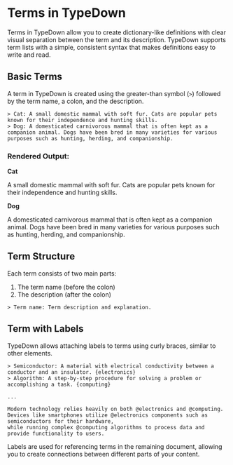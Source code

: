 # Terms in TypeDown

Terms in TypeDown allow you to create dictionary-like definitions with clear visual separation between the term and its description.
TypeDown supports term lists with a simple, consistent syntax that makes definitions easy to write and read.

## Basic Terms

A term in TypeDown is created using the greater-than symbol (`>`) followed by the term name, a colon, and the description.

```
> Cat: A small domestic mammal with soft fur. Cats are popular pets known for their independence and hunting skills.
> Dog: A domesticated carnivorous mammal that is often kept as a companion animal. Dogs have been bred in many varieties for various purposes such as hunting, herding, and companionship.
```

### Rendered Output:

**Cat**

  A small domestic mammal with soft fur. Cats are popular pets known for their independence and hunting skills.

**Dog**

  A domesticated carnivorous mammal that is often kept as a companion animal. Dogs have been bred in many varieties for various purposes such as hunting, herding, and companionship.

## Term Structure

Each term consists of two main parts:
1. The term name (before the colon)
2. The description (after the colon)

```
> Term name: Term description and explanation.
```

## Term with Labels

TypeDown allows attaching labels to terms using curly braces, similar to other elements.

```
> Semiconductor: A material with electrical conductivity between a conductor and an insulator. {electronics}
> Algorithm: A step-by-step procedure for solving a problem or accomplishing a task. {computing}

...

Modern technology relies heavily on both @electronics and @computing.
Devices like smartphones utilize @electronics components such as semiconductors for their hardware,
while running complex @computing algorithms to process data and provide functionality to users.
```

Labels are used for referencing terms in the remaining document, allowing you to create connections between different parts of your content.
